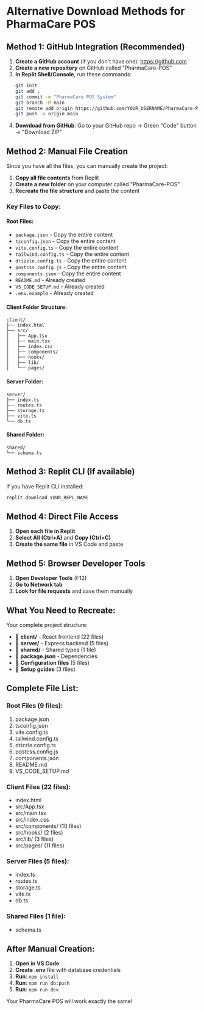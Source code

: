# Alternative Download Methods for PharmaCare POS

## Method 1: GitHub Integration (Recommended)

1. **Create a GitHub account** (if you don't have one): https://github.com
2. **Create a new repository** on GitHub called "PharmaCare-POS"
3. **In Replit Shell/Console**, run these commands:
   ```bash
   git init
   git add .
   git commit -m "PharmaCare POS System"
   git branch -M main
   git remote add origin https://github.com/YOUR_USERNAME/PharmaCare-POS.git
   git push -u origin main
   ```
4. **Download from GitHub**: Go to your GitHub repo → Green "Code" button → "Download ZIP"

## Method 2: Manual File Creation

Since you have all the files, you can manually create the project:

1. **Copy all file contents** from Replit
2. **Create a new folder** on your computer called "PharmaCare-POS"
3. **Recreate the file structure** and paste the content

### Key Files to Copy:

#### Root Files:
- `package.json` - Copy the entire content
- `tsconfig.json` - Copy the entire content
- `vite.config.ts` - Copy the entire content
- `tailwind.config.ts` - Copy the entire content
- `drizzle.config.ts` - Copy the entire content
- `postcss.config.js` - Copy the entire content
- `components.json` - Copy the entire content
- `README.md` - Already created
- `VS_CODE_SETUP.md` - Already created
- `.env.example` - Already created

#### Client Folder Structure:
```
client/
├── index.html
├── src/
│   ├── App.tsx
│   ├── main.tsx
│   ├── index.css
│   ├── components/
│   ├── hooks/
│   ├── lib/
│   └── pages/
```

#### Server Folder:
```
server/
├── index.ts
├── routes.ts
├── storage.ts
├── vite.ts
└── db.ts
```

#### Shared Folder:
```
shared/
└── schema.ts
```

## Method 3: Replit CLI (If available)

If you have Replit CLI installed:
```bash
replit download YOUR_REPL_NAME
```

## Method 4: Direct File Access

1. **Open each file in Replit**
2. **Select All (Ctrl+A)** and **Copy (Ctrl+C)**
3. **Create the same file** in VS Code and paste

## Method 5: Browser Developer Tools

1. **Open Developer Tools** (F12)
2. **Go to Network tab**
3. **Look for file requests** and save them manually

## What You Need to Recreate:

Your complete project structure:
- 📁 **client/** - React frontend (22 files)
- 📁 **server/** - Express backend (5 files)
- 📁 **shared/** - Shared types (1 file)
- 📄 **package.json** - Dependencies
- 📄 **Configuration files** (5 files)
- 📄 **Setup guides** (3 files)

## Complete File List:

### Root Files (9 files):
1. package.json
2. tsconfig.json
3. vite.config.ts
4. tailwind.config.ts
5. drizzle.config.ts
6. postcss.config.js
7. components.json
8. README.md
9. VS_CODE_SETUP.md

### Client Files (22 files):
- index.html
- src/App.tsx
- src/main.tsx
- src/index.css
- src/components/ (10 files)
- src/hooks/ (2 files)
- src/lib/ (3 files)
- src/pages/ (11 files)

### Server Files (5 files):
- index.ts
- routes.ts
- storage.ts
- vite.ts
- db.ts

### Shared Files (1 file):
- schema.ts

## After Manual Creation:

1. **Open in VS Code**
2. **Create .env** file with database credentials
3. **Run**: `npm install`
4. **Run**: `npm run db:push`
5. **Run**: `npm run dev`

Your PharmaCare POS will work exactly the same!